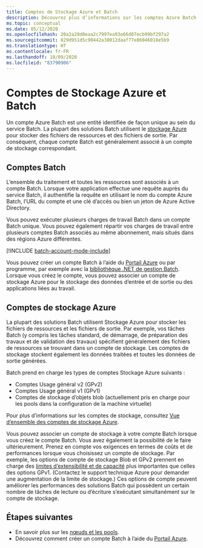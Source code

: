 ```yaml
---
title: Comptes de Stockage Azure et Batch
description: Découvrez plus d’informations sur les comptes Azure Batch et leur utilisation du point de vue du développement.
ms.topic: conceptual
ms.date: 05/12/2020
ms.openlocfilehash: 20a2a28d0eaa2c7997ea93e66d07ecb99bf297a2
ms.sourcegitcommit: 829d951d5c90442a38012daaf77e86046018e5b9
ms.translationtype: HT
ms.contentlocale: fr-FR
ms.lasthandoff: 10/09/2020
ms.locfileid: "83790906"
---
```

# <a name="batch-accounts-and-azure-storage-accounts"></a>Comptes de Stockage Azure et Batch

Un compte Azure Batch est une entité identifiée de façon unique au sein du service Batch. La plupart des solutions Batch utilisent le [stockage Azure](../storage/index.yml) pour stocker des fichiers de ressources et des fichiers de sortie. Par conséquent, chaque compte Batch est généralement associé à un compte de stockage correspondant.

## <a name="batch-accounts"></a>Comptes Batch

L’ensemble du traitement et toutes les ressources sont associés à un compte Batch. Lorsque votre application effectue une requête auprès du service Batch, il authentifie la requête en utilisant le nom du compte Azure Batch, l’URL du compte et une clé d’accès ou bien un jeton de Azure Active Directory.

Vous pouvez exécuter plusieurs charges de travail Batch dans un compte Batch unique. Vous pouvez également répartir vos charges de travail entre plusieurs comptes Batch associés au même abonnement, mais situés dans des régions Azure différentes.

[!INCLUDE [batch-account-mode-include](../../includes/batch-account-mode-include.md)]

Vous pouvez créer un compte Batch à l’aide du [Portail Azure](batch-account-create-portal.md) ou par programme, par exemple avec la [bibliothèque .NET de gestion Batch](batch-management-dotnet.md). Lorsque vous créez le compte, vous pouvez associer un compte de stockage Azure pour le stockage des données d’entrée et de sortie ou des applications liées au travail.

## <a name="azure-storage-accounts"></a>Comptes de stockage Azure

La plupart des solutions Batch utilisent Stockage Azure pour stocker les fichiers de ressources et les fichiers de sortie. Par exemple, vos tâches Batch (y compris les tâches standard, de démarrage, de préparation des travaux et de validation des travaux) spécifient généralement des fichiers de ressources se trouvant dans un compte de stockage. Les comptes de stockage stockent également les données traitées et toutes les données de sortie générées.

Batch prend en charge les types de comptes Stockage Azure suivants :

- Comptes Usage général v2 (GPv2)
- Comptes Usage général v1 (GPv1)
- Comptes de stockage d’objets blob (actuellement pris en charge pour les pools dans la configuration de la machine virtuelle)

Pour plus d’informations sur les comptes de stockage, consultez [Vue d’ensemble des comptes de stockage Azure](../storage/common/storage-account-overview.md).

Vous pouvez associer un compte de stockage à votre compte Batch lorsque vous créez le compte Batch. Vous avez également la possibilité de le faire ultérieurement. Prenez en compte vos exigences en termes de coûts et de performances lorsque vous choisissez un compte de stockage. Par exemple, les options de compte de stockage Blob et GPv2 prennent en charge des [limites d’extensibilité et de capacité](https://azure.microsoft.com/blog/announcing-larger-higher-scale-storage-accounts/) plus importantes que celles des options GPv1. (Contactez le support technique Azure pour demander une augmentation de la limite de stockage.) Ces options de compte peuvent améliorer les performances des solutions Batch qui possèdent un certain nombre de tâches de lecture ou d’écriture s’exécutant simultanément sur le compte de stockage.

## <a name="next-steps"></a>Étapes suivantes

- En savoir plus sur les [nœuds et les pools](nodes-and-pools.md).
- Découvrez comment créer un compte Batch à l’aide du [Portail Azure](batch-account-create-portal.md).
